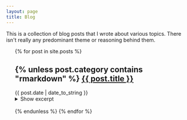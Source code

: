 ```yaml
---
layout: page
title: Blog
---
```


This is a collection of blog posts that I wrote about various topics. There isn't really any predominant theme or
reasoning behind them.

<ul>
{% for post in site.posts %}
<h2 class="post-title">
  {% unless post.category contains "rmarkdown" %}
  <a href="{{ post.url }}">{{ post.title }}</a>
  </h2>
  <span class="post-date">{{ post.date | date_to_string }}</span>

  <details>
    <summary>Show excerpt</summary>
    {{ post.content | truncatewords:75 }}
    <br>
  </details>
  <br>
  {% endunless %}
  </li>
  {% endfor %}
</ul>